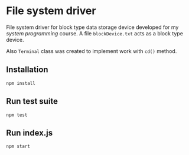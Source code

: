 # File system driver

File system driver for block type data storage device developed for my *system programming* course. A file ``blockDevice.txt`` acts as a block type device.

Also ``Terminal`` class was created to implement work with ``cd()`` method.

## Installation

```npm install```

## Run test suite

```npm test```

## Run index.js

```npm start```
